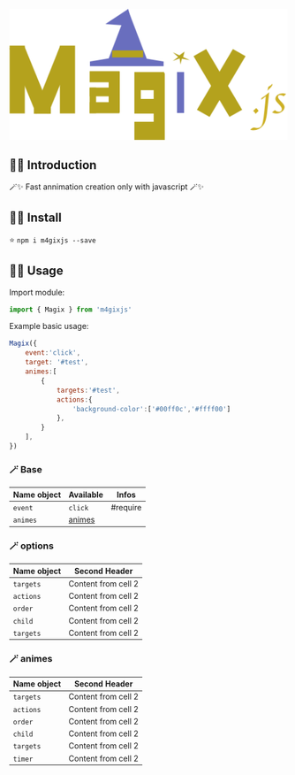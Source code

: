 <p align="center">
    <img src="./docs/logoMagix.png" width="600"><br/>
</p>

## 🧙‍♂️ Introduction

🪄✨ Fast annimation creation only with javascript 🪄✨

## 🧙‍♂️ Install
⭐️
`npm i m4gixjs --save`

## 🧙‍♂️ Usage

Import module:

```JAVASCRIPT
import { Magix } from 'm4gixjs'
```

Example basic usage:

```JAVASCRIPT
Magix({
    event:'click',      
    target: '#test',
    animes:[
        {
            targets:'#test',        
            actions:{
                'background-color':['#00ff0c','#ffff00']
            },
        }
    ],
})
```

### 🪄 Base

Name object | Available | Infos
------------ | ------------- | -------------
`event` | `click` | #require
`animes` | [animes](#-animes) |

### 🪄 options

Name object | Second Header
------------ | -------------
`targets` | Content from cell 2
`actions` | Content from cell 2
`order` | Content from cell 2
`child` | Content from cell 2
`targets` | Content from cell 2

### 🪄 animes

Name object | Second Header
------------ | -------------
`targets` | Content from cell 2
`actions` | Content from cell 2
`order` | Content from cell 2
`child` | Content from cell 2
`targets` | Content from cell 2
`timer` | Content from cell 2


